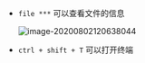 + `file ***` 可以查看文件的信息

  ![image-20200802120638044](https://cdn.jsdelivr.net/gh/smallzhong/picgo-pic-bed@master/image-20200802120638044.png)
  
+ `ctrl + shift + T` 可以打开终端